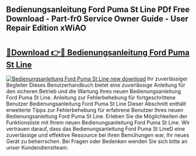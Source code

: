 ## Bedienungsanleitung Ford Puma St Line PDf Free Download - Part-fr0 Service Owner Guide - User Repair Edition xWiAO

# <h2><a href="http://df3tuq.blite.top/?on=Bedienungsanleitung+Ford+Puma+St+Line">🔗Download 👉🔴 Bedienungsanleitung Ford Puma St Line</a></h2>

[![Bedienungsanleitung Ford Puma St Line new download](https://i.imgur.com/lujVjoI.png)](http://df3tuq.blite.top/?on=Bedienungsanleitung+Ford+Puma+St+Line)
Ihr zuverlässiger Begleiter Dieses Benutzerhandbuch bietet eine zuverlässige Anleitung für den sicheren Betrieb und die Wartung Ihres neuen Bedienungsanleitung Ford Puma St Line. Anleitung zur Fehlerbehebung für fortgeschrittene Benutzer Bedienungsanleitung Ford Puma St Line Dieser Abschnitt enthält erweiterte Tipps zur Fehlerbehebung für erfahrene Benutzer Ihres neuen Bedienungsanleitung Ford Puma St Line. Erleben Sie die Möglichkeiten der Funktionsliste mit Ihrem neuen Bedienungsanleitung Ford Puma St Line. Wir vertrauen darauf, dass das Bedienungsanleitung Ford Puma St LineD eine zuverlässige und effektive Ressource bei Ihren Bemühungen war, Ihr neues Gerät zu beherrschen. Bei Fragen oder Bedenken wenden Sie sich bitte an unser Kundendienstteam.
